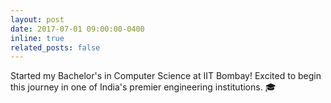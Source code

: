 ```yaml
---
layout: post
date: 2017-07-01 09:00:00-0400
inline: true
related_posts: false
---
```


Started my Bachelor's in Computer Science at IIT Bombay! Excited to begin this journey in one of India's premier engineering institutions. :mortar_board:
